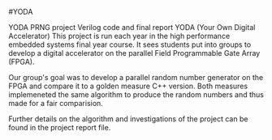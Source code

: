 #YODA

YODA PRNG project Verilog code and final report YODA (Your Own Digital Accelerator) 
This project is run each year in the high performance embedded systems final year course. 
It sees students put into groups to develop a digital accelerator on the parallel Field Programmable Gate Array (FPGA).

Our group's goal was to develop a parallel random number generator on the FPGA and compare it to a golden measure C++ version. 
Both measures implemeneted the same algorithm to produce the random numbers and thus made for a fair comparision.

Further details on the algorithm and investigations of the project can be found in the project report file.
